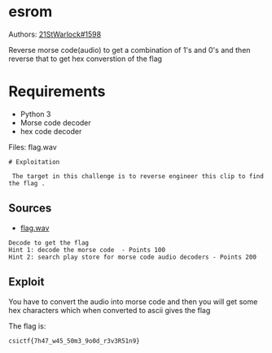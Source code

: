 
# esrom

Authors: [21StWarlock#1598](21StWarlock#1598)

Reverse morse code(audio) to get a combination of 1's and 0's and then reverse that to get hex converstion of the flag

# Requirements

- Python 3
- Morse code decoder
-   hex code decoder

Files: flag.wav
```
# Exploitation

 The target in this challenge is to reverse engineer this clip to find the flag .

```
## Sources

- [flag.wav](./flag.wav)
```
Decode to get the flag
Hint 1: decode the morse code  - Points 100
Hint 2: search play store for morse code audio decoders - Points 200
```

## Exploit

You have to convert the audio into morse code and then you will get some hex characters which when converted to ascii gives the flag


 The flag is:
```
csictf{7h47_w45_50m3_9o0d_r3v3R51n9}
```
